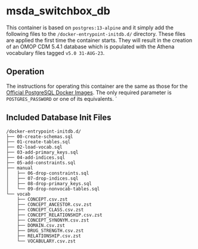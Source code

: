 # msda_switchbox_db

This container is based on `postgres:13-alpine` and it simply add the following files to the `/docker-entrypoint-initdb.d/` directory. These files are applied the first time the container starts. They will result in the creation of an OMOP CDM 5.4.1 database which is populated with the Athena vocabulary files tagged `v5.0 31-AUG-23`.

## Operation

The instructions for operating this container are the same as those for the [Official PostgreSQL Docker Images](https://hub.docker.com/_/postgres). The only required parameter is `POSTGRES_PASSWORD` or one of its equivalents.
`

## Included Database Init Files

```
/docker-entrypoint-initdb.d/
├── 00-create-schemas.sql
├── 01-create-tables.sql
├── 02-load-vocab.sql
├── 03-add-primary_keys.sql
├── 04-add-indices.sql
├── 05-add-constraints.sql
├── manual
│   ├── 06-drop-constraints.sql
│   ├── 07-drop-indices.sql
│   ├── 08-drop-primary_keys.sql
│   └── 09-drop-nonvocab-tables.sql
└── vocab
    ├── CONCEPT.csv.zst
    ├── CONCEPT_ANCESTOR.csv.zst
    ├── CONCEPT_CLASS.csv.zst
    ├── CONCEPT_RELATIONSHIP.csv.zst
    ├── CONCEPT_SYNONYM.csv.zst
    ├── DOMAIN.csv.zst
    ├── DRUG_STRENGTH.csv.zst
    ├── RELATIONSHIP.csv.zst
    └── VOCABULARY.csv.zst
```

